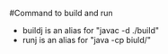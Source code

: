 #Command to build and run
- buildj is an alias for "javac -d ./build"
- runj is an alias for "java -cp biuld/"

